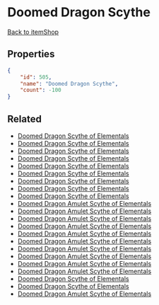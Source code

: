 # Doomed Dragon Scythe

<no description available>

[Back to itemShop](../item-shops.md)

## Properties

```json
{
    "id": 505,
    "name": "Doomed Dragon Scythe",
    "count": -100
}
```

## Related

- [Doomed Dragon Scythe of Elementals](../items/15934-doomed-dragon-scythe-of-elementals.md)
- [Doomed Dragon Scythe of Elementals](../items/15935-doomed-dragon-scythe-of-elementals.md)
- [Doomed Dragon Scythe of Elementals](../items/15936-doomed-dragon-scythe-of-elementals.md)
- [Doomed Dragon Scythe of Elementals](../items/15937-doomed-dragon-scythe-of-elementals.md)
- [Doomed Dragon Scythe of Elementals](../items/15938-doomed-dragon-scythe-of-elementals.md)
- [Doomed Dragon Scythe of Elementals](../items/15939-doomed-dragon-scythe-of-elementals.md)
- [Doomed Dragon Scythe of Elementals](../items/15940-doomed-dragon-scythe-of-elementals.md)
- [Doomed Dragon Scythe of Elementals](../items/15941-doomed-dragon-scythe-of-elementals.md)
- [Doomed Dragon Scythe of Elementals](../items/15942-doomed-dragon-scythe-of-elementals.md)
- [Doomed Dragon Amulet Scythe of Elementals](../items/15944-doomed-dragon-amulet-scythe-of-elementals.md)
- [Doomed Dragon Amulet Scythe of Elementals](../items/15945-doomed-dragon-amulet-scythe-of-elementals.md)
- [Doomed Dragon Amulet Scythe of Elementals](../items/15946-doomed-dragon-amulet-scythe-of-elementals.md)
- [Doomed Dragon Amulet Scythe of Elementals](../items/15947-doomed-dragon-amulet-scythe-of-elementals.md)
- [Doomed Dragon Amulet Scythe of Elementals](../items/15948-doomed-dragon-amulet-scythe-of-elementals.md)
- [Doomed Dragon Amulet Scythe of Elementals](../items/15949-doomed-dragon-amulet-scythe-of-elementals.md)
- [Doomed Dragon Amulet Scythe of Elementals](../items/15950-doomed-dragon-amulet-scythe-of-elementals.md)
- [Doomed Dragon Amulet Scythe of Elementals](../items/15951-doomed-dragon-amulet-scythe-of-elementals.md)
- [Doomed Dragon Amulet Scythe of Elementals](../items/15952-doomed-dragon-amulet-scythe-of-elementals.md)
- [Doomed Dragon Amulet Scythe of Elementals](../items/17303-doomed-dragon-amulet-scythe-of-elementals.md)
- [Doomed Dragon Scythe of Elementals](../items/17302-doomed-dragon-scythe-of-elementals.md)
- [Doomed Dragon Scythe of Elementals](../items/18163-doomed-dragon-scythe-of-elementals.md)
- [Doomed Dragon Amulet Scythe of Elementals](../items/18173-doomed-dragon-amulet-scythe-of-elementals.md)

